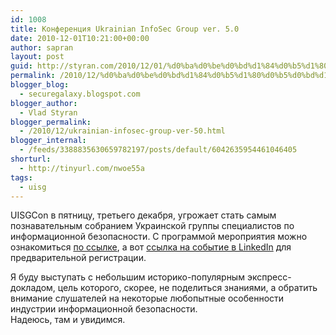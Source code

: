 ```yaml
---
id: 1008
title: Конференция Ukrainian InfoSec Group ver. 5.0
date: 2010-12-01T10:21:00+00:00
author: sapran
layout: post
guid: http://styran.com/2010/12/01/%d0%ba%d0%be%d0%bd%d1%84%d0%b5%d1%80%d0%b5%d0%bd%d1%86%d0%b8%d1%8f-ukrainian-infosec-group-ver-5-0/
permalink: /2010/12/%d0%ba%d0%be%d0%bd%d1%84%d0%b5%d1%80%d0%b5%d0%bd%d1%86%d0%b8%d1%8f-ukrainian-infosec-group-ver-5-0/
blogger_blog:
  - securegalaxy.blogspot.com
blogger_author:
  - Vlad Styran
blogger_permalink:
  - /2010/12/ukrainian-infosec-group-ver-50.html
blogger_internal:
  - /feeds/3388835630659782197/posts/default/6042635954461046405
shorturl:
  - http://tinyurl.com/nwoe55a
tags:
  - uisg
---
```

UISGCon в пятницу, третьего декабря, угрожает стать самым познавательным собранием&nbsp;Украинской&nbsp;группы специалистов по информационной безопасности. С программой мероприятия можно ознакомиться [по ссылке](http://goo.gl/FDqWI), а вот [ссылка на событие в LinkedIn](http://events.linkedin.com/Uisg-5/pub/414236) для предварительной регистрации. 

<div>
</div>

<div>
  Я буду выступать с небольшим историко-популярным экспресс-докладом, цель которого, скорее, не поделиться знаниями, а обратить внимание слушателей на некоторые любопытные особенности индустрии информационной безопасности.
</div>

<div>
</div>

<div>
  Надеюсь, там и увидимся.
</div>

<div class="addtoany_share_save_container addtoany_content_bottom">
  <div class="a2a_kit a2a_kit_size_32 addtoany_list a2a_target" id="wpa2a_133">
    <a class="a2a_button_facebook" href="http://www.addtoany.com/add_to/facebook?linkurl=https%3A%2F%2Fblog.styran.com%2F2010%2F12%2F%25d0%25ba%25d0%25be%25d0%25bd%25d1%2584%25d0%25b5%25d1%2580%25d0%25b5%25d0%25bd%25d1%2586%25d0%25b8%25d1%258f-ukrainian-infosec-group-ver-5-0%2F&linkname=%D0%9A%D0%BE%D0%BD%D1%84%D0%B5%D1%80%D0%B5%D0%BD%D1%86%D0%B8%D1%8F%20Ukrainian%20InfoSec%20Group%20ver.%205.0" title="Facebook" rel="nofollow" target="_blank"></a><a class="a2a_button_twitter" href="http://www.addtoany.com/add_to/twitter?linkurl=https%3A%2F%2Fblog.styran.com%2F2010%2F12%2F%25d0%25ba%25d0%25be%25d0%25bd%25d1%2584%25d0%25b5%25d1%2580%25d0%25b5%25d0%25bd%25d1%2586%25d0%25b8%25d1%258f-ukrainian-infosec-group-ver-5-0%2F&linkname=%D0%9A%D0%BE%D0%BD%D1%84%D0%B5%D1%80%D0%B5%D0%BD%D1%86%D0%B8%D1%8F%20Ukrainian%20InfoSec%20Group%20ver.%205.0" title="Twitter" rel="nofollow" target="_blank"></a><a class="a2a_button_google_plus" href="http://www.addtoany.com/add_to/google_plus?linkurl=https%3A%2F%2Fblog.styran.com%2F2010%2F12%2F%25d0%25ba%25d0%25be%25d0%25bd%25d1%2584%25d0%25b5%25d1%2580%25d0%25b5%25d0%25bd%25d1%2586%25d0%25b8%25d1%258f-ukrainian-infosec-group-ver-5-0%2F&linkname=%D0%9A%D0%BE%D0%BD%D1%84%D0%B5%D1%80%D0%B5%D0%BD%D1%86%D0%B8%D1%8F%20Ukrainian%20InfoSec%20Group%20ver.%205.0" title="Google+" rel="nofollow" target="_blank"></a><a class="a2a_button_linkedin" href="http://www.addtoany.com/add_to/linkedin?linkurl=https%3A%2F%2Fblog.styran.com%2F2010%2F12%2F%25d0%25ba%25d0%25be%25d0%25bd%25d1%2584%25d0%25b5%25d1%2580%25d0%25b5%25d0%25bd%25d1%2586%25d0%25b8%25d1%258f-ukrainian-infosec-group-ver-5-0%2F&linkname=%D0%9A%D0%BE%D0%BD%D1%84%D0%B5%D1%80%D0%B5%D0%BD%D1%86%D0%B8%D1%8F%20Ukrainian%20InfoSec%20Group%20ver.%205.0" title="LinkedIn" rel="nofollow" target="_blank"></a><a class="a2a_dd addtoany_share_save" href="https://www.addtoany.com/share"></a>
  </div>
</div>